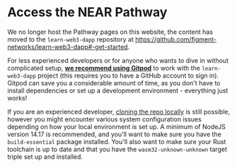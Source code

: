 # Access the NEAR Pathway

We no longer host the Pathway pages on this website, the content has moved to the `learn-web3-dapp` repository at <https://github.com/figment-networks/learn-web3-dapp#-get-started>.

For less experienced developers or for anyone who wants to dive in without complicated setup, **[we recommend using Gitpod](https://gitpod.io/#https://github.com/figment-networks/learn-web3-dapp)** to work with the `learn-web3-dapp` project (this requires you to have a GitHub account to sign in). Gitpod can save you a considerable amount of time, as you don't have to install dependencies or set up a development environment - everything just works!

If you are an experienced developer, [cloning the repo locally](https://github.com/figment-networks/learn-web3-dapp#-clone-locally) is still possible, however you might encounter various system configuration issues depending on how your local environment is set up. A minimum of NodeJS version 14.17 is recommended, and you'll want to make sure you have the `build-essential` package installed. You'll also want to make sure your Rust toolchain is up to date and that you have the `wasm32-unknown-unknown` target triple set up and installed.
